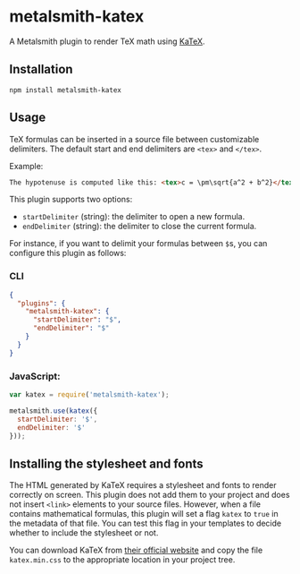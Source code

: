 metalsmith-katex
================

A Metalsmith plugin to render TeX math using [KaTeX](https://khan.github.io/KaTeX/).

Installation
------------

    npm install metalsmith-katex

Usage
-----

TeX formulas can be inserted in a source file between customizable delimiters.
The default start and end delimiters are ``<tex>`` and ``</tex>``.

Example:

```html
The hypotenuse is computed like this: <tex>c = \pm\sqrt{a^2 + b^2}</tex>.
```

This plugin supports two options:

* ``startDelimiter`` (string): the delimiter to open a new formula.
* ``endDelimiter`` (string): the delimiter to close the current formula.

For instance, if you want to delimit your formulas between ``$``s,
you can configure this plugin as follows:

### CLI

```json
{
  "plugins": {
    "metalsmith-katex": {
      "startDelimiter": "$",
      "endDelimiter": "$"
    }
  }
}
```

### JavaScript:

```javascript
var katex = require('metalsmith-katex');

metalsmith.use(katex({
  startDelimiter: '$',
  endDelimiter: '$'
}));
```

Installing the stylesheet and fonts
-----------------------------------

The HTML generated by KaTeX requires a stylesheet and fonts to render correctly on screen.
This plugin does not add them to your project and does not insert ``<link>``
elements to your source files.
However, when a file contains mathematical formulas, this plugin will set
a flag ``katex`` to ``true`` in the metadata of that file.
You can test this flag in your templates to decide whether to include the stylesheet or not.

You can download KaTeX from [their official website](https://khan.github.io/KaTeX/)
and copy the file ``katex.min.css`` to the appropriate location in your project tree.
